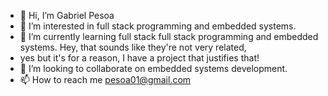 - 👋 Hi, I’m Gabriel Pesoa
- 👀 I’m interested in full stack programming and embedded systems.
- 🌱 I’m currently learning full stack full stack programming and embedded systems. Hey, that sounds like they're not very related,
-  yes but it's for a reason, I have a project that justifies that!
- 💞️ I’m looking to collaborate on embedded systems development.
- 📫 How to reach me pesoa01@gmail.com

<!---
informaticaC/informaticaC is a ✨ special ✨ repository because its `README.md` (this file) appears on your GitHub profile.
You can click the Preview link to take a look at your changes.
--->
